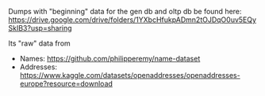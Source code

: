 Dumps with "beginning" data for the gen db and oltp db be found here: https://drive.google.com/drive/folders/1YXbcHfukpADmn2tOJDqO0uv5EQySkIB3?usp=sharing

Its "raw" data from
- Names: https://github.com/philipperemy/name-dataset
- Addresses: https://www.kaggle.com/datasets/openaddresses/openaddresses-europe?resource=download